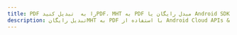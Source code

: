---title: PDF را به  تبدیل کنیدPDF، MHT به PDF مبدل رایگان یا Android SDKdescription: تبدیل رایگانMHT به PDF با استفاده از Android Cloud APIs & SDK همچنین اسناد PDF را در Cloud ایجاد، ویرایش و رندر کنید.---